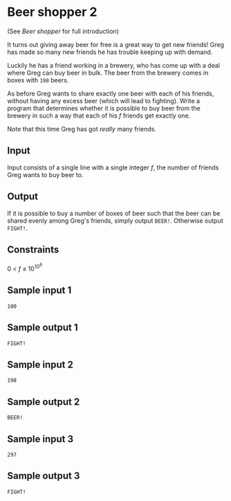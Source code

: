 # Beer shopper 2
(See _Beer shopper_ for full introduction)

It turns out giving away beer for free is a great way to get new friends! Greg has made so many new friends he has trouble keeping up with demand.

Luckily he has a friend working in a brewery, who has come up with a deal where Greg can buy beer in bulk. The beer from the brewery comes in boxes with `198` beers.

As before Greg wants to share exactly one beer with each of his friends, without having any excess beer (which will lead to fighting). Write a program that determines whether it is possible to buy beer from the brewery in such a way that each of his _f_ friends get exactly one.

Note that this time Greg has got _really_ many friends.

## Input
Input consists of a single line with a single integer _f_, the number of friends Greg wants to buy beer to.

## Output
If it is possible to buy a number of boxes of beer such that the beer can be shared evenly among Greg's friends, simply output `BEER!`. Otherwise output `FIGHT!`.

## Constraints
0 < _f_ &le; 10<sup>10<sup>6</sup></sup>

## Sample input 1
```
100
```

## Sample output 1
```
FIGHT!
```

## Sample input 2
```
198
```

## Sample output 2
```
BEER!
```

## Sample input 3
```
297
```

## Sample output 3
```
FIGHT!
```
